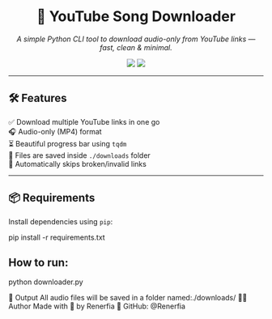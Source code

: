 <h1 align="center">🎵 YouTube Song Downloader</h1>

<p align="center">
  <i>A simple Python CLI tool to download audio-only from YouTube links — fast, clean & minimal.</i>
</p>

<p align="center">
  <img src="https://img.shields.io/badge/Made%20with-Python-blue?style=flat-square&logo=python" />
  <img src="https://img.shields.io/badge/License-MIT-green?style=flat-square" />
</p>

---

## 🛠️ Features

✅ Download multiple YouTube links in one go  
🎧 Audio-only (MP4) format  
⏳ Beautiful progress bar using `tqdm`  
📁 Files are saved inside `./downloads` folder  
🚫 Automatically skips broken/invalid links  

---

## 📦 Requirements

Install dependencies using `pip`:

pip install -r requirements.txt

## How to run:

python downloader.py

📂 Output
All audio files will be saved in a folder named:./downloads/
🧑‍💻 Author
Made with 💙 by Renerfia
🔗 GitHub: @Renerfia
```bash

